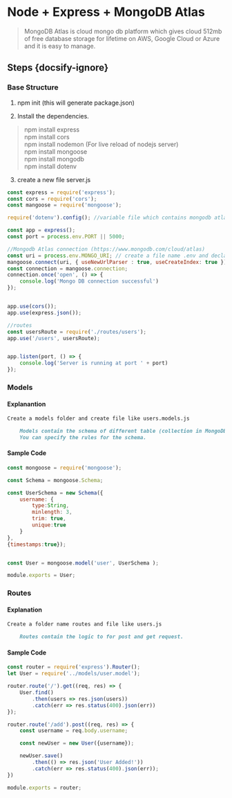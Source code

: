 # Node + Express + MongoDB Atlas
> MongoDB Atlas is cloud mongo db platform which gives cloud 512mb of free database storage for lifetime on AWS, Google Cloud or Azure and it is easy to manage.
## Steps {docsify-ignore}

###  Base Structure

1. npm init (this will generate package.json)

2. Install the dependencies. <br>
> npm install express <br>
> npm install cors <br>
> npm install nodemon (For live reload of nodejs server) <br>
> npm install mongoose <br>
> npm install mongodb <br>
> npm install dotenv <br>

3. create a new file server.js

````javascript
const express = require('express');
const cors = require('cors');
const mangoose = require('mongoose');

require('dotenv').config(); //variable file which contains mongodb atlas link

const app = express();
const port = process.env.PORT || 5000;

//Mongodb Atlas connection (https://www.mongodb.com/cloud/atlas)
const uri = process.env.MONGO_URI; // create a file name .env and declare MONGO_URI = 
mangoose.connect(uri, { useNewUrlParser : true, useCreateIndex: true });
const connection = mangoose.connection;
connection.once('open', () => {
    console.log('Mongo DB connection successful')
});


app.use(cors());
app.use(express.json());

//routes
const usersRoute = require('./routes/users');
app.use('/users', usersRoute);


app.listen(port, () => {
    console.log('Server is running at port ' + port)
});
````

### Models

<!-- tabs:start -->
#### **Explanantion**
```md
Create a models folder and create file like users.models.js

    Models contain the schema of different table (collection in MongoDB).
    You can specify the rules for the schema.

```
#### **Sample Code**
````javascript
const mongoose = require('mongoose');

const Schema = mongoose.Schema;

const UserSchema = new Schema({
    username: {
        type:String,
        minlength: 3,
        trim: true,
        unique:true
    }
},
{timestamps:true});


const User = mongoose.model('user', UserSchema );

module.exports = User;
````
<!-- tabs:end -->

### Routes
<!-- tabs:start -->

#### **Explanation**
````md
Create a folder name routes and file like users.js

    Routes contain the logic to for post and get request.

````

#### **Sample Code**
````javascript
const router = require('express').Router();
let User = require('../models/user.model');

router.route('/').get((req, res) => {
    User.find()
        .then(users => res.json(users))
        .catch(err => res.status(400).json(err))
});

router.route('/add').post((req, res) => {
    const username = req.body.username;

    const newUser = new User({username});

    newUser.save()
        .then(() => res.json('User Added!'))
        .catch(err => res.status(400).json(err));
})

module.exports = router;
````
<!-- tabs:end --->